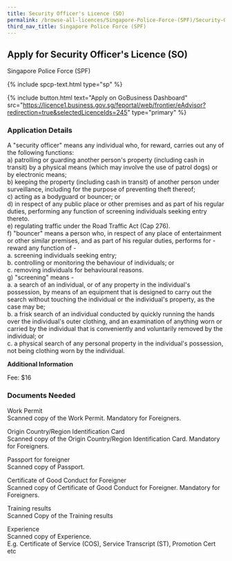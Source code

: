 ```yaml
---
title: Security Officer's Licence (SO)
permalink: /browse-all-licences/Singapore-Police-Force-(SPF)/Security-Officer's-Licence-(SO)
third_nav_title: Singapore Police Force (SPF)
---
```


## Apply for Security Officer's Licence (SO)

Singapore Police Force (SPF)

{% include spcp-text.html type="sp" %}

{% include button.html text="Apply on GoBusiness Dashboard" src="https://licence1.business.gov.sg/feportal/web/frontier/eAdvisor?redirection=true&selectedLicenceIds=245" type="primary" %}

### Application Details

<p>A "security officer" means any individual who, for reward, carries out any of the following functions:<br>a) patrolling or guarding another person's property (including cash in transit) by a physical means (which may involve the use of patrol dogs) or by electronic means;<br>b) keeping the property (including cash in transit) of another person under surveillance, including for the purpose of preventing theft thereof;<br>c) acting as a bodyguard or bouncer; or<br>d) in respect of any public place or other premises and as part of his regular duties, performing any function of screening individuals seeking entry thereto.<br>e) regulating traffic under the Road Traffic Act (Cap 276).<br>f) "bouncer" means a person who, in respect of any place of entertainment or other similar premises, and as part of his regular duties, performs for -reward any function of -<br>a. screening individuals seeking entry;<br>b. controlling or monitoring the behaviour of individuals; or<br>c. removing individuals for behavioural reasons.<br>g) "screening" means -<br>a. a search of an individual, or of any property in the individual's possession, by means of an equipment that is designed to carry out the search without touching the individual or the individual's property, as the case may be;<br>b. a frisk search of an individual conducted by quickly running the hands over the individual's outer clothing, and an examination of anything worn or carried by the individual that is conveniently and voluntarily removed by the individual; or<br>c. a physical search of any personal property in the individual's possession, not being clothing worn by the individual.</p>

**Additional Information**

Fee: $16

### Documents Needed

<p>Work Permit<br />Scanned copy of the Work Permit. Mandatory for Foreigners.</p>
<p>Origin Country/Region Identification Card<br />Scanned copy of the Origin Country/Region Identification Card. Mandatory for Foreigners.</p>
<p>Passport for foreigner<br />Scanned copy of Passport.</p>
<p>Certificate of Good Conduct for Foreigner<br />Scanned copy of Certificate of Good Conduct for Foreigner. Mandatory for Foreigners.</p>
<p>Training results<br />Scanned Copy of the Training results</p>
<p>Experience<br />Scanned copy of Experience.<br />E.g. Certificate of Service (COS), Service Transcript (ST), Promotion Cert etc</p>

